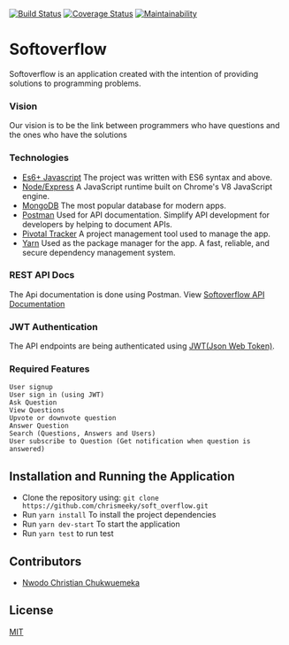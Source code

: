 [![Build Status](https://travis-ci.com/chrismeeky/soft_overflow.svg?branch=develop)](https://travis-ci.com/chrismeeky/soft_overflow)
[![Coverage Status](https://coveralls.io/repos/github/chrismeeky/soft_overflow/badge.svg?branch=develop)](https://coveralls.io/github/chrismeeky/soft_overflow?branch=develop)
[![Maintainability](https://api.codeclimate.com/v1/badges/03009360bca9ecba6944/maintainability)](https://codeclimate.com/github/chrismeeky/soft_overflow/maintainability)

# Softoverflow
Softoverflow is an application created with the intention of providing solutions to programming problems.

### Vision
Our vision is to be the link between programmers who have questions and the ones who have the solutions

### Technologies
* [Es6+ Javascript](https://www.ecma-international.org/ecma-262/9.0/index.html) The project was written with ES6 syntax and above.
* [Node/Express](https://nodejs.org/en/) A JavaScript runtime built on Chrome's V8 JavaScript engine.
* [MongoDB](https://www.mongodb.com/) The most popular database for modern apps.
* [Postman](https://getpostman.com/) Used for API documentation. Simplify API development for developers by helping to document APIs.
* [Pivotal Tracker](https://www.pivotaltracker.com) A project management tool used to manage the app.
* [Yarn](https://yarnpkg.com/lang/en/) Used as the package manager for the app. A fast, reliable, and secure dependency management system.


### REST API Docs
The Api documentation is done using Postman. View [Softoverflow API Documentation](https://)

### JWT Authentication
The API endpoints are being authenticated using [JWT(Json Web Token)](https://jwt.io/).

### Required Features

```
User signup
User sign in (using JWT)
Ask Question
View Questions
Upvote or downvote question
Answer Question
Search (Questions, Answers and Users)
User subscribe to Question (Get notification when question is answered)
```

## Installation and Running the Application

* Clone the repository using: `git clone https://github.com/chrismeeky/soft_overflow.git`
* Run `yarn install` To install the project dependencies
* Run `yarn dev-start` To start the application
* Run `yarn test` to run test

## Contributors
* [Nwodo Christian Chukwuemeka](https://github.com/Chrismeeky)


## License
[MIT](https://github.com/chrismeeky/soft_overflow/blob/develop/LICENSE)
